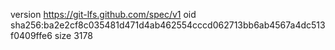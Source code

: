 version https://git-lfs.github.com/spec/v1
oid sha256:ba2e2cf8c035481d471d4ab462554cccd062713bb6ab4567a4dc513f0409ffe6
size 3178
